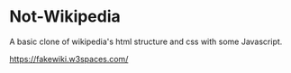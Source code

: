 # Not-Wikipedia
 
A basic clone of wikipedia's html structure and css with some Javascript.

https://fakewiki.w3spaces.com/
